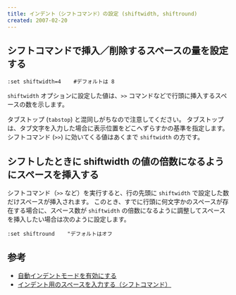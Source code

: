 ```yaml
---
title: インデント（シフトコマンド）の設定 (shiftwidth, shiftround)
created: 2007-02-20
---
```


シフトコマンドで挿入／削除するスペースの量を設定する
----

~~~
:set shiftwidth=4    #デフォルトは 8
~~~

`shiftwidth` オプションに設定した値は、`>>` コマンドなどで行頭に挿入するスペースの数を示します。

タブストップ (`tabstop`) と混同しがちなので注意してください。
タブストップは、タブ文字を入力した場合に表示位置をどこへずらすかの基準を指定します。
シフトコマンド (`>>`) に効いてくる値はあくまで `shiftwidth` の方です。


シフトしたときに shiftwidth の値の倍数になるようにスペースを挿入する
----

シフトコマンド（`>>` など）を実行すると、行の先頭に `shiftwidth` で設定した数だけスペースが挿入されます。
このとき、すでに行頭に何文字かのスペースが存在する場合に、スペース数が `shiftwidth` の倍数になるように調整してスペースを挿入したい場合は次のように設定します。

~~~
:set shiftround    "デフォルトはオフ
~~~

参考
----
* [自動インデントモードを有効にする](auto-indent.html)
* [インデント用のスペースを入力する（シフトコマンド）](../edit/indent.html)

